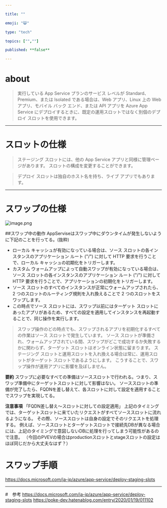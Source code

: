 ```yaml
---

title: ""

emoji: "😸" 

type: "tech" 

topics: ["",""] 

published: **false** 

---
```




# about

>実行している App Service プランのサービス レベルが Standard、Premium、または Isolated である場合は、Web アプリ、Linux 上の Web アプリ、モバイル バック エンド、または API アプリを Azure App Service にデプロイするときに、既定の運用スロットではなく別個のデプロイ スロットを使用できます。
---
# スロットの仕様
>ステージング スロットには、他の App Service アプリと同様に管理ページがあります。 スロットの構成を変更することができます。 

>デプロイ スロットは独自のホスト名を持ち、ライブ アプリでもあります。 
---
# スワップの仕様
![image.png](/.attachments/image-8a9a3d90-b1a8-4c87-9881-1c81a48b5139.png)

##スワップ中の動作
AppServiseはスワップ中にダウンタイムが発生しないように下記のことを行ってる。(抜粋)
- ローカル キャッシュが有効になっている場合は、ソース スロットの各インスタンスのアプリケーション ルート ("/") に対して HTTP 要求を行うことで、ローカル キャッシュの初期化をトリガーします。
- カスタム ウォームアップによって自動スワップが有効になっている場合は、ソース スロットの各インスタンスのアプリケーション ルート ("/") に対して HTTP 要求を行うことで、アプリケーションの初期化をトリガーします。
- ソース スロットのすべてのインスタンスが正常にウォームアップされたら、2 つのスロットのルーティング規則を入れ換えることで 2 つのスロットをスワップします。 
- この時点でソース スロットには、スワップ以前にはターゲット スロットにあったアプリがあるため、すべての設定を適用してインスタンスを再起動することで、同じ操作を実行します。

>スワップ操作のどの時点でも、スワップされるアプリを初期化するすべての作業はソース スロットで発生しています。 ソース スロットが準備され、ウォームアップされている間、スワップがどこで成功するか失敗するかに関わらず、ターゲット スロットはオンライン状態に留まります。 ステージング スロットと運用スロットを入れ換える場合は常に、運用スロットがターゲット スロットであるようにします。 こうすることで、スワップ操作が運用アプリに影響を及ぼしません。

**要約**
スワップに必要なすべての準備はソーススロットで行われる。つまり、スワップ準備中にターゲットスロットに対して影響はない。
ソーススロットの準備が完了したら、FQDNを差し替えて、各スロットに対して設定を適用することでスワップを実現してる。

**注意事項**
「FQDN差し替え～スロットに対しての設定適用」
上記のタイミングでは、ターゲットスロットに来ていたリクエストがすべてソーススロットに流れるようになる。
その際、ソーススロットは自身の設定でそのリクエストを処理する。
例えば、ソーススロットとターゲットスロットで接続先DBが異なる場合には、上記のタイミングで意図しないDBに処理を行ってしまう可能性があるので注意。
（今回のPVEVの場合はproductionスロットとstageスロットの設定はほぼ同じだから大丈夫なはず？）


# スワップ手順
https://docs.microsoft.com/ja-jp/azure/app-service/deploy-staging-slots

---
#　参考
https://docs.microsoft.com/ja-jp/azure/app-service/deploy-staging-slots
https://poke-dev.hatenablog.com/entry/2020/01/19/011102